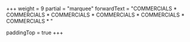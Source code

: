 +++
weight = 9
partial = "marquee"
forwardText = "COMMERCIALS * COMMERCIALS * COMMERCIALS * COMMERCIALS * COMMERCIALS * COMMERCIALS * "

paddingTop = true
+++
